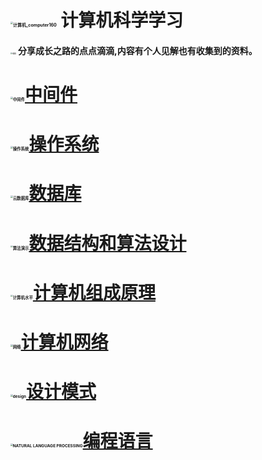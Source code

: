 # <img src="https://gitee.com/JKcoding/imgs/raw/master/img/202111010209609.png" alt="计算机_computer160" style="zoom:25%;" /> 计算机科学学习

#### <img src="https://gitee.com/JKcoding/imgs/raw/master/img/202111010223941.png" alt="项目" style="zoom: 20%;" />  分享成长之路的点点滴滴,内容有个人见解也有收集到的资料。

# <img src="https://gitee.com/JKcoding/imgs/raw/master/img/202111010212182.png" alt="中间件" style="zoom:23%;" />[中间件](https://github.com/qian-lou/computer-science/tree/master/%E4%B8%AD%E9%97%B4%E4%BB%B6)

# <img src="https://gitee.com/JKcoding/imgs/raw/master/img/202111010224582.png" alt="操作系统" style="zoom:23%;" />[操作系统](https://github.com/qian-lou/computer-science/tree/master/%E6%93%8D%E4%BD%9C%E7%B3%BB%E7%BB%9F)

# <img src="https://gitee.com/JKcoding/imgs/raw/master/img/202111010215488.png" alt="云数据库" style="zoom:23%;" />[数据库](https://github.com/qian-lou/computer-science/tree/master/%E6%95%B0%E6%8D%AE%E5%BA%93)

# <img src="https://gitee.com/JKcoding/imgs/raw/master/img/202111010219726.png" alt="算法演示" style="zoom:23%;" />[数据结构和算法设计](https://github.com/qian-lou/computer-science/tree/master/%E6%95%B0%E6%8D%AE%E7%BB%93%E6%9E%84%E5%92%8C%E7%AE%97%E6%B3%95%E8%AE%BE%E8%AE%A1) 

# <img src="https://gitee.com/JKcoding/imgs/raw/master/img/202111010219029.png" alt="计算机水平" style="zoom:23%;" />[计算机组成原理](https://github.com/qian-lou/computer-science/tree/master/%E8%AE%A1%E7%AE%97%E6%9C%BA%E7%BB%84%E6%88%90%E5%8E%9F%E7%90%86)

# <img src="https://gitee.com/JKcoding/imgs/raw/master/img/202111010220173.png" alt="网络" style="zoom:23%;" />[计算机网络](https://github.com/qian-lou/computer-science/tree/master/%E8%AE%A1%E7%AE%97%E6%9C%BA%E7%BD%91%E7%BB%9C)

# <img src="https://gitee.com/JKcoding/imgs/raw/master/img/202111010220773.png" alt="design" style="zoom:23%;" />[设计模式](https://github.com/qian-lou/computer-science/tree/master/%E8%AE%BE%E8%AE%A1%E6%A8%A1%E5%BC%8F)

# <img src="https://gitee.com/JKcoding/imgs/raw/master/img/202111010220574.png" alt="NATURAL LANGUAGE PROCESSING" style="zoom:23%;" />[编程语言](https://github.com/qian-lou/computer-science/tree/master/%E7%BC%96%E7%A8%8B%E8%AF%AD%E8%A8%80)

